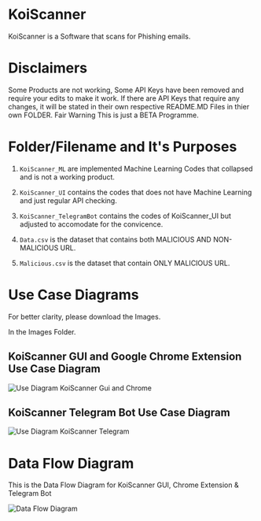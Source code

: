 # KoiScanner
KoiScanner is a Software that scans for Phishing emails. 

# Disclaimers
Some Products are not working, Some API Keys have been removed and require your edits to make it work. 
If there are API Keys that require any changes, it will be stated in their own respective README.MD Files in thier own FOLDER.
Fair Warning This is just a BETA Programme. 

# Folder/Filename and It's Purposes

1) `KoiScanner_ML` are implemented Machine Learning Codes that collapsed and is not a working product.

2) `KoiScanner_UI` contains the codes that does not have Machine Learning and just regular API checking. 

3) `KoiScanner_TelegramBot` contains the codes of KoiScanner_UI but adjusted to accomodate for the convicence.

4) `Data.csv` is the dataset that contains both MALICIOUS AND NON-MALICIOUS URL.

5) `Malicious.csv` is the dataset that contain ONLY MALICIOUS URL. 

# Use Case Diagrams

For better clarity, please download the Images.

In the Images Folder.

## KoiScanner GUI and Google Chrome Extension Use Case Diagram

![Use Diagram KoiScanner Gui and Chrome](https://github.com/Serade12/KoiScanner/blob/main/Images/KOISCANNER.png)

## KoiScanner Telegram Bot Use Case Diagram

![Use Diagram KoiScanner Telegram](https://github.com/Serade12/KoiScanner/blob/main/Images/Telegram_Bot.png)

# Data Flow Diagram

This is the Data Flow Diagram for KoiScanner GUI, Chrome Extension & Telegram Bot

![Data Flow Diagram](https://github.com/Serade12/KoiScanner/blob/main/Images/DataFlow.JPG)


